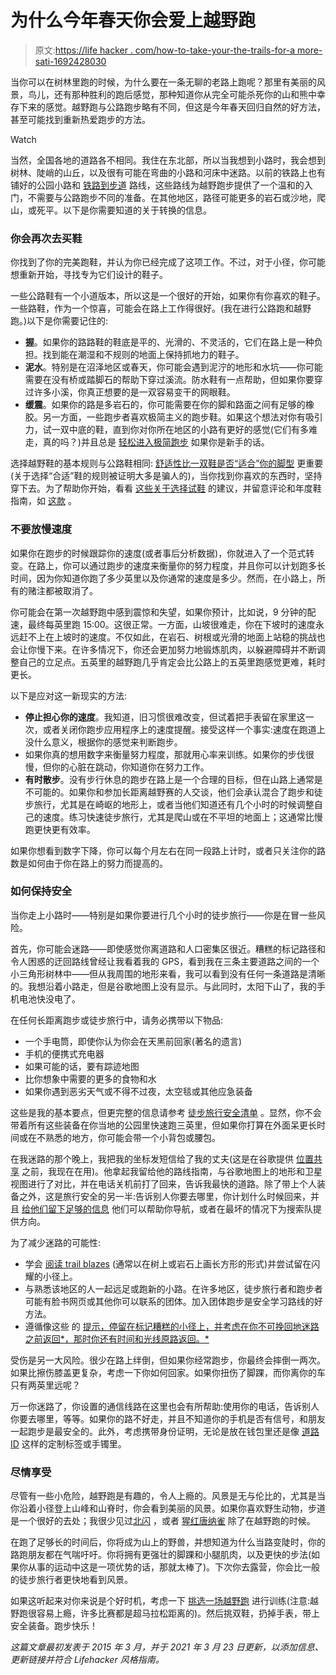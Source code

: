 # 为什么今年春天你会爱上越野跑

> 原文:[https://life hacker . com/how-to-take-your-the-trails-for-a more-sati-1692428030](https://lifehacker.com/how-to-take-your-running-to-the-trails-for-a-more-sati-1692428030)

当你可以在树林里跑的时候，为什么要在一条无聊的老路上跑呢？那里有美丽的风景，鸟儿，还有那种胜利的跑后感觉，那种知道你从完全可能杀死你的山和熊中幸存下来的感觉。越野跑与公路跑步略有不同，但这是今年春天回归自然的好方法，甚至可能找到重新热爱跑步的方法。

Watch

当然，全国各地的道路各不相同。我住在东北部，所以当我想到小路时，我会想到树林、陡峭的山丘，以及很有可能在弯曲的小路和河床中迷路。以前的铁路上也有铺好的公园小路和 [铁路到步道](http://www.railstotrails.org/) 路线，这些路线为越野跑步提供了一个温和的入门，不需要与公路跑步不同的准备。在其他地区，路径可能更多的岩石或沙地，爬山，或死平。以下是你需要知道的关于转换的信息。

### **你会再次去买鞋**

你找到了你的完美跑鞋，并认为你已经完成了这项工作。不过，对于小径，你可能想重新开始，寻找专为它们设计的鞋子。

一些公路鞋有一个小道版本，所以这是一个很好的开始，如果你有你喜欢的鞋子。一些路鞋，作为一个惊喜，可能会在路上工作得很好。(我在进行公路跑和越野跑。)以下是你需要记住的:

*   **握**。如果你的路路鞋的鞋底是平的、光滑的、不灵活的，它们在路上是一种负担。找到能在潮湿和不规则的地面上保持抓地力的鞋子。
*   **泥水**。特别是在沼泽地区或春天，你可能会遇到泥泞的地形和水坑——你可能需要在没有桥或踏脚石的帮助下穿过溪流。防水鞋有一点帮助，但如果你要穿过许多小溪，你真正想要的是一双容易变干的网眼鞋。
*   **缓震**。如果你的路是多岩石的，你可能需要在你的脚和路面之间有足够的橡胶。另一方面，一些跑步者喜欢极简主义的跑步鞋。如果这个想法对你有吸引力，试一双中底的鞋，直到你对你所在地区的小路有更好的感觉(它们有多难走，真的吗？)并且总是 [轻松进入极简跑步](http://lifehacker.com/start-slowly-to-avoid-injuries-caused-by-running-barefo-5990627) 如果你是新手的话。

选择越野鞋的基本规则与公路鞋相同: [舒适性比一双鞋是否“适合”你的脚型](https://lifehacker.com/whats-the-difference-between-all-these-running-shoes-476458686) 更重要(关于选择“合适”鞋的规则被证明大多是骗人的)，当你找到你喜欢的东西时，坚持穿下去。为了帮助你开始，看看 [这些关于选择试鞋](http://running.competitor.com/2014/05/shoes-and-gear/choosing-a-trail-running-shoe-thats-right-for-you_51283) 的建议，并留意评论和年度鞋指南，如 [这款](https://www.fleetfeet.com/running-shoe-buyers-guide/best-trail) 。

### **不要放慢速度**

如果你在跑步的时候跟踪你的速度(或者事后分析数据)，你就进入了一个范式转变。在路上，你可以通过跑步的速度来衡量你的努力程度，并且你可以计划跑多长时间，因为你知道你跑了多少英里以及你通常的速度是多少。然而，在小路上，所有的赌注都被取消了。

你可能会在第一次越野跑中感到震惊和失望，如果你预计，比如说，9 分钟的配速，最终每英里跑 15:00。这很正常。一方面，山坡很难走，你在下坡时的速度永远赶不上在上坡时的速度。不仅如此，在岩石、树根或光滑的地面上站稳的挑战也会让你慢下来。在许多情况下，你还会更加努力地锻炼肌肉，以躲避障碍并不断调整自己的立足点。五英里的越野跑几乎肯定会比公路上的五英里跑感觉更难，耗时更长。

以下是应对这一新现实的方法:

*   **停止担心你的速度**。我知道，旧习惯很难改变，但试着把手表留在家里这一次，或者关闭你跑步应用程序上的速度提醒。接受这样一个事实:速度在跑道上没什么意义，根据你的感觉来判断跑步。
*   如果你真的想用数字来衡量努力程度，那就用心率来训练。如果你的步伐很慢，但你的心脏在跳动，你知道你在努力工作。
*   **有时散步**。没有步行休息的跑步在路上是一个合理的目标，但在山路上通常是不可能的。如果你和参加长距离越野赛的人交谈，他们会承认混合了跑步和徒步旅行，尤其是在崎岖的地形上，或者当他们知道还有几个小时的时候调整自己的速度。练习快速徒步旅行，尤其是爬山或在不平坦的地面上；这通常比慢跑更快更有效率。

如果你想看到数字下降，你可以每个月左右在同一段路上计时，或者只关注你的路数是如何由于你在路上的努力而提高的。

### **如何保持安全**

当你走上小路时——特别是如果你要进行几个小时的徒步旅行——你是在冒一些风险。

首先，你可能会迷路——即使感觉你离道路和人口密集区很近。糟糕的标记路径和令人困惑的迂回路线曾经让我看着我的 GPS，看到我在三条主要道路之间的一个小三角形树林中——但从我周围的地形来看，我可以看到没有任何一条道路是清晰的。我想沿着小路走，但是谷歌地图上没有显示。与此同时，太阳下山了，我的手机电池快没电了。

在任何长距离跑步或徒步旅行中，请务必携带以下物品:

*   一个手电筒，即使你认为你会在天黑前回家(著名的遗言)
*   手机的便携式充电器
*   如果可能的话，要有踪迹地图
*   比你想象中需要的更多的食物和水
*   如果你遇到恶劣天气或不得不过夜，太空毯或其他应急装备

这些是我的基本要点，但更完整的信息请参考 [徒步旅行安全清单](http://www.rei.com/learn/expert-advice/day-hiking-checklist.html) 。显然，你不会带着所有这些装备在你当地的公园里快速跑三英里，但如果你打算在外面呆更长时间或在不熟悉的地方，你可能会带一个小背包或腰包。

在我迷路的那个晚上，我把我的坐标发短信给了我的丈夫(这是在谷歌提供 [位置共享](https://lifehacker.com/how-to-share-your-location-in-whatsapp-and-other-apps-1819658511) 之前，我现在在用)。他拿起我留给他的路线指南，与谷歌地图上的地形和卫星视图进行了对比，并在电话关机前打了回来，告诉我最快的道路。除了带上个人装备之外，这是旅行安全的另一半:告诉别人你要去哪里，你计划什么时候回来，并且 [给他们留下足够的信息](http://hikesafe.com/index.php?page=leave-your-plans) 他们可以帮助你导航，或者在最坏的情况下为搜索队提供方向。

为了减少迷路的可能性:

*   学会 [阅读 trail blazes](http://howtowilderness.com/trail-signs/) (通常以在树上或岩石上画长方形的形式)并尝试留在闪耀的小径上。
*   与熟悉该地区的人一起远足或跑新的小路。在许多地区，徒步旅行者和跑步者可能有脸书网页或其他你可以联系的团体。加入团体跑步是安全学习路线的好方法。
*   遵循像这些 的 [提示，停留在标记糟糕的小径上，并考虑在你不可挽回地迷路之前返回*，那时你还有时间和光线原路返回。*](http://sectionhiker.com/navigating-with-erratic-trail-blazes/)

受伤是另一大风险。很少在路上绊倒，但如果你经常跑步，你最终会摔倒一两次。如果比擦伤膝盖更复杂，考虑一下你如何回家。如果你扭伤了脚踝，而你离你的车只有两英里远呢？

万一你迷路了，你设置的通信线路在这里也会有所帮助:使用你的电话，告诉别人你要去哪里，等等。如果你的路不好走，并且不知道你的手机是否有信号，和朋友一起跑步是最安全的。此外，考虑携带身份证明，无论是放在钱包里还是像 [道路 ID](http://www.roadid.com/) 这样的定制标签或手镯里。

### **尽情享受**

尽管有一些小危险，越野跑是有趣的，令人上瘾的。风景是无与伦比的，尤其是当你沿着小径登上山峰和山脊时，你会看到美丽的风景。如果你喜欢野生动物，步道是一个很好的去处；我很少见过[北闪](http://www.allaboutbirds.org/guide/northern_flicker/id) ，或者 [猩红唐纳雀](http://www.allaboutbirds.org/guide/scarlet_tanager/id) 除了在越野跑的时候。

在跑了足够长的时间后，你将成为山上的野兽，并想知道为什么当路变陡时，你的路跑朋友都在气喘吁吁。你将拥有更强壮的脚踝和小腿肌肉，以及更快的步法(如果你从事的运动中这是一项优势的话，那就太棒了)。下次你去露营，你会比一般的徒步旅行者更快地看到风景。

如果这听起来对你来说是个好时机，考虑一下 [挑选一场越野跑](http://www.mensjournal.com/adventure-races/trail-races-ultra-marathons) 进行训练(注意:越野跑很容易上瘾，许多比赛都是超马拉松距离的)。然后挑双鞋，扔掉手表，带上安全装备。跑步快乐！

*这篇文章最初发表于 2015 年 3 月，并于 2021 年 3 月 23 日更新，以添加信息、更新链接并符合 Lifehacker 风格指南。*